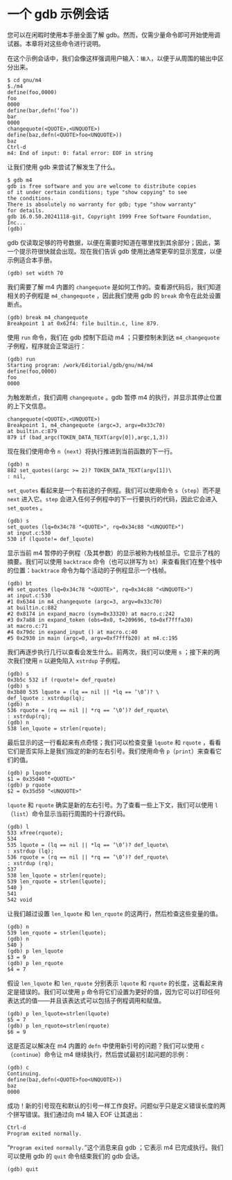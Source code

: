 # 一个 gdb 示例会话

您可以在闲暇时使用本手册全面了解 gdb。然而，仅需少量命令即可开始使用调试器。本章将对这些命令进行说明。

在这个示例会话中，我们会像这样强调用户输入：`输入`，以便于从周围的输出中区分出来。

```
$ cd gnu/m4
$./m4
define(foo,0000)
foo
0000
define(bar,defn(‘foo’))
bar
0000
changequote(<QUOTE>,<UNQUOTE>)
define(baz,defn(<QUOTE>foo<UNQUOTE>))
baz
Ctrl-d
m4: End of input: 0: fatal error: EOF in string
```

让我们使用 gdb 来尝试了解发生了什么。

```
$ gdb m4
gdb is free software and you are welcome to distribute copies
of it under certain conditions; type "show copying" to see
the conditions.
There is absolutely no warranty for gdb; type "show warranty"
for details.
gdb 16.0.50.20241118-git, Copyright 1999 Free Software Foundation, Inc...
(gdb)
```

gdb 仅读取足够的符号数据，以便在需要时知道在哪里找到其余部分；因此，第一个提示符很快就会出现。现在我们告诉 gdb 使用比通常更窄的显示宽度，以便示例适合本手册。

```
(gdb) set width 70
```

我们需要了解 m4 内置的 `changequote` 是如何工作的。查看源代码后，我们知道相关的子例程是 `m4_changequote` ，因此我们使用 gdb 的 `break` 命令在此处设置断点。

```
(gdb) break m4_changequote
Breakpoint 1 at 0x62f4: file builtin.c, line 879.
```

使用 `run` 命令，我们在 gdb 控制下启动 m4 ；只要控制未到达 `m4_changequote` 子例程，程序就会正常运行：

```
(gdb) run
Starting program: /work/Editorial/gdb/gnu/m4/m4
define(foo,0000)
foo
0000
```

为触发断点，我们调用 `changequote` 。gdb 暂停 m4 的执行，并显示其停止位置的上下文信息。

```
changequote(<QUOTE>,<UNQUOTE>)
Breakpoint 1, m4_changequote (argc=3, argv=0x33c70)
at builtin.c:879
879 if (bad_argc(TOKEN_DATA_TEXT(argv[0]),argc,1,3))
```

现在我们使用命令 `n`（`next`）将执行推进到当前函数的下一行。

```
(gdb) n
882 set_quotes((argc >= 2)? TOKEN_DATA_TEXT(argv[1])\
: nil,
```

`set_quotes` 看起来是一个有前途的子例程。我们可以使用命令 `s`（`step`）而不是 `next` 进入它。`step` 会进入任何子例程中的下一行要执行的代码，因此它会进入 `set_quotes` 。

```
(gdb) s
set_quotes (lq=0x34c78 "<QUOTE>", rq=0x34c88 "<UNQUOTE>")
at input.c:530
530 if (lquote!= def_lquote)
```

显示当前 m4 暂停的子例程（及其参数）的显示被称为栈帧显示。它显示了栈的摘要。我们可以使用 `backtrace` 命令（也可以拼写为 `bt`）来查看我们在整个栈中的位置：`backtrace` 命令为每个活动的子例程显示一个栈帧。

```
(gdb) bt
#0 set_quotes (lq=0x34c78 "<QUOTE>", rq=0x34c88 "<UNQUOTE>")
at input.c:530
#1 0x6344 in m4_changequote (argc=3, argv=0x33c70)
at builtin.c:882
#2 0x8174 in expand_macro (sym=0x33320) at macro.c:242
#3 0x7a88 in expand_token (obs=0x0, t=209696, td=0xf7fffa30)
at macro.c:71
#4 0x79dc in expand_input () at macro.c:40
#5 0x2930 in main (argc=0, argv=0xf7fffb20) at m4.c:195
```

我们再逐步执行几行以查看会发生什么。前两次，我们可以使用 `s` ；接下来的两次我们使用 `n` 以避免陷入 `xstrdup` 子例程。

```
(gdb) s
0x3b5c 532 if (rquote!= def_rquote)
(gdb) s
0x3b80 535 lquote = (lq == nil || *lq == ’\0’)? \
def_lquote : xstrdup(lq);
(gdb) n
536 rquote = (rq == nil || *rq == ’\0’)? def_rquote\
: xstrdup(rq);
(gdb) n
538 len_lquote = strlen(rquote);
```

最后显示的这一行看起来有点奇怪；我们可以检查变量 `lquote` 和 `rquote` ，看看它们是否实际上是我们指定的新的左右引号。我们使用命令 `p`（`print`）来查看它们的值。

```
(gdb) p lquote
$1 = 0x35d40 "<QUOTE>"
(gdb) p rquote
$2 = 0x35d50 "<UNQUOTE>"
```

`lquote` 和 `rquote` 确实是新的左右引号。为了查看一些上下文，我们可以使用 `l`（`list`）命令显示当前行周围的十行源代码。

```
(gdb) l
533 xfree(rquote);
534
535 lquote = (lq == nil || *lq == ’\0’)? def_lquote\
: xstrdup (lq);
536 rquote = (rq == nil || *rq == ’\0’)? def_rquote\
: xstrdup (rq);
537
538 len_lquote = strlen(rquote);
539 len_rquote = strlen(lquote);
540 }
541
542 void
```

让我们越过设置 `len_lquote` 和 `len_rquote` 的这两行，然后检查这些变量的值。

```
(gdb) n
539 len_rquote = strlen(lquote);
(gdb) n
540 }
(gdb) p len_lquote
$3 = 9
(gdb) p len_rquote
$4 = 7
```

假设 `len_lquote` 和 `len_rquote` 分别表示 `lquote` 和 `rquote` 的长度，这看起来肯定是错误的。我们可以使用 `p` 命令将它们设置为更好的值，因为它可以打印任何表达式的值——并且该表达式可以包括子例程调用和赋值。

```
(gdb) p len_lquote=strlen(lquote)
$5 = 7
(gdb) p len_rquote=strlen(rquote)
$6 = 9
```

这是否足以解决在 m4 内置的 `defn` 中使用新引号的问题？我们可以使用 `c`（`continue`）命令让 m4 继续执行，然后尝试最初引起问题的示例：

```
(gdb) c
Continuing.
define(baz,defn(<QUOTE>foo<UNQUOTE>))
baz
0000
```

成功！新的引号现在和默认的引号一样工作良好。问题似乎只是定义错误长度的两个拼写错误。我们通过向 m4 输入 EOF 让其退出：

```
Ctrl-d
Program exited normally.
```

“`Program exited normally.`”这个消息来自 gdb ；它表示 m4 已完成执行。我们可以使用 gdb 的 `quit` 命令结束我们的 gdb 会话。

```
(gdb) quit
```